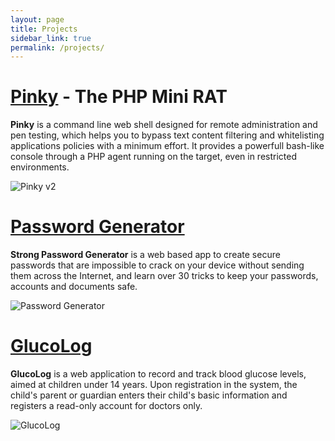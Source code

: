 ```yaml
---
layout: page
title: Projects
sidebar_link: true
permalink: /projects/
---
```


# [Pinky][pinky-page] - The PHP Mini RAT

**Pinky** is a command line web shell designed for remote administration and pen testing, which helps you to bypass text content filtering and whitelisting applications policies with a minimum effort. It provides a powerfull bash-like console through a PHP agent running on the target, even in restricted environments.

![Pinky v2][pinky-screenshot]

# [Password Generator][passwords-page]

**Strong Password Generator** is a web based app to create secure passwords that are impossible to crack on your device without sending them across the Internet, and learn over 30 tricks to keep your passwords, accounts and documents safe.

![Password Generator][passwords-screenshot]

# [GlucoLog][glucolog-page]

**GlucoLog** is a web application to record and track blood glucose levels, aimed at children under 14 years. Upon registration in the system, the child's parent or guardian enters their child's basic information and registers a read-only account for doctors only.

![GlucoLog][glucolog-screenshot]

[pinky-screenshot]: https://raw.githubusercontent.com/davidtavarez/davidtavarez.github.io/master/_images/pinky_connected.png
[pinky-page]: https://davidtavarez.github.io/pinky/

[passwords-screenshot]: https://raw.githubusercontent.com/davidtavarez/davidtavarez.github.io/master/_images/passwords_random.png
[passwords-page]: https://davidtavarez.github.io/passwords/

[glucolog-screenshot]: https://raw.githubusercontent.com/davidtavarez/davidtavarez.github.io/master/_images/glucolog.png
[glucolog-page]: https://davidtavarez.github.io/glucolog/

[pwndb-screenshot]: https://raw.githubusercontent.com/davidtavarez/davidtavarez.github.io/master/_images/posts/pwndb_py_screenshot.png
[pwndb-page]: https://davidtavarez.github.io/pwndb/
